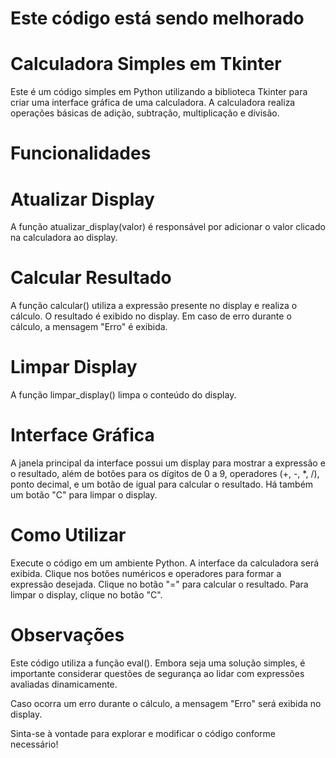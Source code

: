 # Este código está sendo melhorado

# Calculadora Simples em Tkinter
Este é um código simples em Python utilizando a biblioteca Tkinter para criar uma interface gráfica de uma calculadora. A calculadora realiza operações básicas de adição, subtração, multiplicação e divisão.

# Funcionalidades
# Atualizar Display
A função atualizar_display(valor) é responsável por adicionar o valor clicado na calculadora ao display.

# Calcular Resultado
A função calcular() utiliza a expressão presente no display e realiza o cálculo. O resultado é exibido no display. Em caso de erro durante o cálculo, a mensagem "Erro" é exibida.

# Limpar Display
A função limpar_display() limpa o conteúdo do display.

# Interface Gráfica
A janela principal da interface possui um display para mostrar a expressão e o resultado, além de botões para os dígitos de 0 a 9, operadores (+, -, *, /), ponto decimal, e um botão de igual para calcular o resultado. Há também um botão "C" para limpar o display.

# Como Utilizar
Execute o código em um ambiente Python.
A interface da calculadora será exibida.
Clique nos botões numéricos e operadores para formar a expressão desejada.
Clique no botão "=" para calcular o resultado.
Para limpar o display, clique no botão "C".
# Observações
Este código utiliza a função eval(). Embora seja uma solução simples, é importante considerar questões de segurança ao lidar com expressões avaliadas dinamicamente.

Caso ocorra um erro durante o cálculo, a mensagem "Erro" será exibida no display.

Sinta-se à vontade para explorar e modificar o código conforme necessário!

